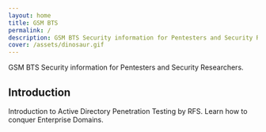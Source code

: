 ```yaml
---
layout: home
title: GSM BTS 
permalink: /
description: GSM BTS Security information for Pentesters and Security Researchers.
cover: /assets/dinosaur.gif
---
```


GSM BTS Security information for Pentesters and Security Researchers.
## Introduction

Introduction to Active Directory Penetration Testing by RFS. Learn how to conquer Enterprise Domains.



